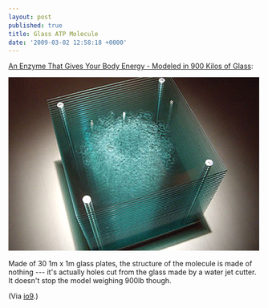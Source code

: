 ```yaml
---
layout: post
published: true
title: Glass ATP Molecule
date: '2009-03-02 12:58:18 +0000'
---
```


[An Enzyme That Gives Your Body Energy - Modeled in 900 Kilos of Glass](http://io9.com/5154115/an-enzyme-that-gives-your-body-energy-+-modeled-in-900-kilos-of-glass):

![glassatp.jpg.jpeg](/images/glassatpjpg.jpeg)

Made of 30 1m x 1m glass plates, the structure of the molecule is made
of nothing --- it's actually holes cut from the glass made by a water jet
cutter. It doesn't stop the model weighing 900lb though.

(Via [io9](http://www.io9.com).)
